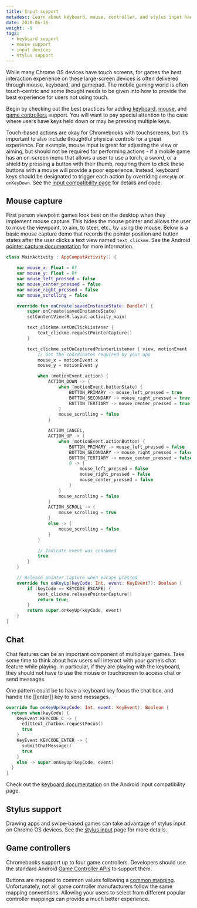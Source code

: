 ```yaml
---
title: Input support
metadesc: Learn about keyboard, mouse, controller, and stylus input handling.
date: 2020-06-16
weight: -9
tags:
  - keyboard support
  - mouse support
  - input devices
  - stylus support
---
```


While many Chrome OS devices have touch screens, for games the best interaction experience on these large-screen devices is often delivered through mouse, keyboard, and gamepad. The mobile gaming world is often touch-centric and some thought needs to be given into how to provide the best experience for users not using touch.

Begin by checking out the best practices for adding [keyboard](/{{locale.code}}/android/input-compatibility#keyboard), [mouse](/{{locale.code}}/android/input-compatibility#mouse-and-touchpad-support), and [game controllers](/{{locale.code}}/android/input-compatibility#game-controllers) support. You will want to pay special attention to the case where users have keys held down or may be pressing multiple keys.

Touch-based actions are okay for Chromebooks with touchscreens, but it’s important to also include thoughtful physical controls for a great experience. For example, mouse input is great for adjusting the view or aiming, but should not be required for performing actions - if a mobile game has an on-screen menu that allows a user to use a torch, a sword, or a shield by pressing a button with their thumb, requiring them to click these buttons with a mouse will provide a poor experience. Instead, keyboard keys should be designated to trigger each action by overriding `onKeyUp` or `onKeyDown`. See the [input compatibility page](/{{locale.code}}/android/input-compatibility) for details and code.

## Mouse capture

First person viewpoint games look best on the desktop when they implement mouse capture. This hides the mouse pointer and allows the user to move the viewpoint, to aim, to steer, etc., by using the mouse. Below is a basic mouse capture demo that records the pointer position and button states after the user clicks a text view named `text_clickme`. See the Android [pointer capture documentation](https://developer.android.com/training/gestures/movement#pointer-capture) for more information.

```kotlin {title="Kotlin" .code-figure}
class MainActivity : AppCompatActivity() {

    var mouse_x: Float = 0f
    var mouse_y: Float = 0f
    var mouse_left_pressed = false
    var mouse_center_pressed = false
    var mouse_right_pressed = false
    var mouse_scrolling = false

    override fun onCreate(savedInstanceState: Bundle?) {
        super.onCreate(savedInstanceState)
        setContentView(R.layout.activity_main)

        text_clickme.setOnClickListener {
            text_clickme.requestPointerCapture()
        }

        text_clickme.setOnCapturedPointerListener { view, motionEvent ->
            // Get the coordinates required by your app
            mouse_x = motionEvent.x
            mouse_y = motionEvent.y

            when (motionEvent.action) {
                ACTION_DOWN -> {
                    when (motionEvent.buttonState) {
                        BUTTON_PRIMARY -> mouse_left_pressed = true
                        BUTTON_SECONDARY -> mouse_right_pressed = true
                        BUTTON_TERTIARY -> mouse_center_pressed = true
                    }
                    mouse_scrolling = false
                }

                ACTION_CANCEL,
                ACTION_UP -> {
                    when (motionEvent.actionButton) {
                        BUTTON_PRIMARY -> mouse_left_pressed = false
                        BUTTON_SECONDARY -> mouse_right_pressed = false
                        BUTTON_TERTIARY -> mouse_center_pressed = false
                        0 -> {
                            mouse_left_pressed = false
                            mouse_right_pressed = false
                            mouse_center_pressed = false
                        }
                    }
                    mouse_scrolling = false
                }
                ACTION_SCROLL -> {
                    mouse_scrolling = true
                }
                else -> {
                    mouse_scrolling = false
                }
            }

            // Indicate event was consumed
            true
        }
    }

    // Release pointer capture when escape pressed
    override fun onKeyUp(keyCode: Int, event: KeyEvent?): Boolean {
        if (keyCode == KEYCODE_ESCAPE) {
            text_clickme.releasePointerCapture()
            return true;
        }
        return super.onKeyUp(keyCode, event)
    }
}
```

## Chat

Chat features can be an important component of multiplayer games. Take some time to think about how users will interact with your game’s chat feature while playing. In particular, if they are playing with the keyboard, they should not have to use the mouse or touchscreen to access chat or send messages.

One pattern could be to have a keyboard key focus the chat box, and handle the [[enter]] key to send messages.

```kotlin {title="Kotlin" .code-figure}
override fun onKeyUp(keyCode: Int, event: KeyEvent): Boolean {
  return when(keyCode) {
    KeyEvent.KEYCODE_C -> {
      edittext_chatbox.requestFocus()
      true
    }
    KeyEvent.KEYCODE_ENTER -> {
      submitChatMessage()
      true
    }
    else -> super.onKeyUp(keyCode, event)
  }
}
```

Check out the [keyboard documentation](/{{locale.code}}/android/input-compatibility#keyboard) on the Android input compatibility page.

## Stylus support

Drawing apps and swipe-based games can take advantage of stylus input on Chrome OS devices. See the [stylus input](/{{locale.code}}/android/input-compatibility#stylus) page for more details.

## Game controllers

Chromebooks support up to four game controllers. Developers should use the standard Android [Game Controller APIs](https://developer.android.com/training/game-controllers) to support them.

Buttons are mapped to common values following a [common mapping](https://developer.android.com/training/game-controllers/controller-input#button). Unfortunately, not all game controller manufacturers follow the same mapping conventions. Allowing your users to select from different popular controller mappings can provide a much better experience.
